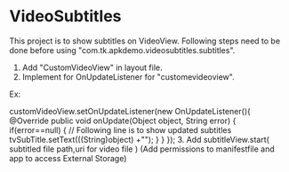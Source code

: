 # VideoSubtitles

This project is to show subtitles on VideoView. 
Following steps need to be done before using "com.tk.apkdemo.videosubtitles.subtitles".
1. Add "CustomVideoView" in layout file.
2. Implement for OnUpdateListener for "customevideoview". 

Ex: 


customVideoView.setOnUpdateListener(new OnUpdateListener(){
            @Override
            public void onUpdate(Object object, String error) {
                if(error==null)
                {
                // Following line is to show updated subtitles  
                    tvSubTitle.setText(((String)object) +"");
                }
            }
        });
3. Add subtitleView.start( subtitled file path,uri for video file ) (Add permissions to manifestfile and app to access External Storage)

